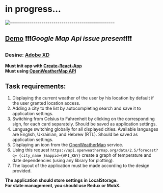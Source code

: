# in progress...
![-----------------------------------------------------](https://raw.githubusercontent.com/andreasbm/readme/master/assets/lines/rainbow.png)

## [Demo](https://react-redux-weather-app-demo.herokuapp.com/) :exclamation::exclamation::exclamation:*Google Map Api issue present*:exclamation::exclamation::exclamation:
### Desine: [Adobe XD](https://xd.adobe.com/view/0234cb62-06be-4065-9c9f-4b01488a852b-5767/)

**Must init app with <a href='https://create-react-app.dev/'>Create-React-App</a>**<br>
**Must using <a href='https://openweathermap.org/'>OpenWeatherMap API</a>**

## Task requirements:
<ol>
   <li>Displaying the current weather of the user by his location by default if the user granted location access.</li>
   <li>Adding a city to the list by autocompleting search and save it to application settings.</li>
   <li>Switching from Celsius to Fahrenheit by clicking on the corresponding sign, for each card separately. Should be saved as application settings.</li>
   <li>Language switching globally for all displayed cities. Available languages are English, Ukrainian, and Hebrew (RTL). Should be saved as application settings.</li>
   <li>Displaying an icon from the <a href='https://openweathermap.org/'>OpenWeatherMap</a> service.</li>
   <li>Using this request <code>https://api.openweathermap.org/data/2.5/forecast?q= {city_name }&appid={API_KEY}</code> create a graph of temperature and date dependencies (using any library for plotting).</li>
   <li>The layout of the application must be made according to the design provided.</li>
</ol>

**The application should store settings in LocalStorage.**<br>
**For state management, you should use Redux or MobX.**